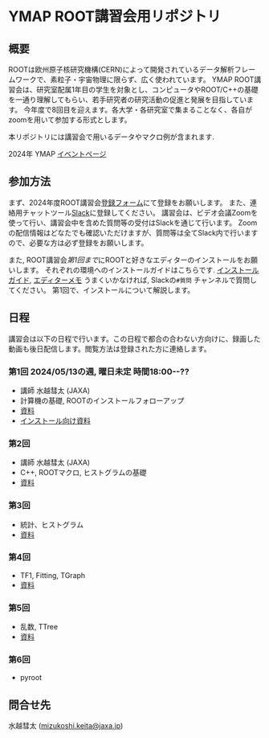 # YMAP ROOT講習会用リポジトリ


## 概要

ROOTは欧州原子核研究機構(CERN)によって開発されているデータ解析フレームワークで、素粒子・宇宙物理に限らず、広く使われています。
YMAP ROOT講習会は、研究室配属1年目の学生を対象とし、コンピュータやROOT/C++の基礎を一通り理解してもらい、若手研究者の研究活動の促進と発展を目指しています。
今年度で8回目を迎えます。各大学・各研究室で集まることなく、各自がzoomを用いて参加する形式とします。

本リポジトリには講習会で用いるデータやマクロ例が含まれます.

2024年 YMAP [イベントページ](http://www.icrr.u-tokyo.ac.jp/YMAP/event/root2024/index.html)

## 参加方法

まず、2024年度ROOT講習会[登録フォーム](https://forms.gle/Zpn5cbq1oYZ2aoUK7)にて登録をお願いします。
また、連絡用チャットツール[Slack](https://join.slack.com/t/ymap-root/shared_invite/zt-2gmx6m2x3-mkmGI_IGRHVnb_Y4IOpyJA)に登録してください。
講習会は、ビデオ会議Zoomを使って行い、講習会中を含めた質問等の受付はSlackを通じて行います。
Zoomの配信情報はどなたでも確認いただけますが、質問等は全てSlack内で行いますので、必要な方は必ず登録をお願いします。

また, ROOT講習会*第1回まで*にROOTと好きなエディターのインストールをお願いします。
それぞれの環境へのインストールガイドはこちらです. [インストールガイド](./install), [エディターメモ](./install/editor.md)
うまくいかなければ, Slackの`#質問` チャンネルで質問してください。
第1回で、インストールについて解説します。

## 日程

講習会は以下の日程で行います。この日程で都合の合わない方向けに、録画した動画も後日配信します。閲覧方法は登録された方に連絡します。

### 第1回 2024/05/13の週, 曜日未定 時間18:00--??
* 講師 水越彗太 (JAXA)
* 計算機の基礎, ROOTのインストールフォローアップ
* [資料](./materials/root_lec_mzks_day1.pdf)
* [インストール向け資料](./materials/root_lec_mzks_install.pdf)

### 第2回
* 講師 水越彗太 (JAXA)
* C++, ROOTマクロ, ヒストグラムの基礎
* [資料](./materials/root_lec_mzks_day2.pdf)

### 第3回
 * 統計、ヒストグラム
 * [資料](./materials/root_lec_tkhs_day3.pdf)

### 第4回
 * TF1, Fitting, TGraph
 * [資料](./materials/root_lec_nkmr_day4.pdf)

### 第5回
 * 乱数, TTree
 * [資料](./materials/root_lec_itoh_day5.pdf)

### 第6回
 * pyroot


## 問合せ先
水越彗太 (mizukoshi.keita@jaxa.jp)


